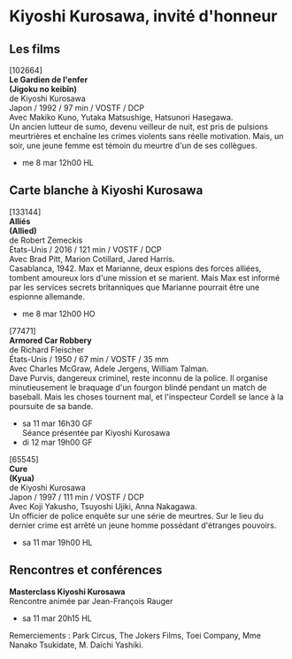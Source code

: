 # Kiyoshi Kurosawa, invité d'honneur

## Les films

[102664]  
**Le Gardien de l'enfer**  
**(Jigoku no keibîn)**  
de Kiyoshi Kurosawa  
Japon / 1992 / 97 min / VOSTF / DCP  
Avec Makiko Kuno, Yutaka Matsushige, Hatsunori Hasegawa.  
Un ancien lutteur de sumo, devenu veilleur de nuit, est pris de pulsions meurtrières et enchaîne les crimes violents sans réelle motivation. Mais, un soir, une jeune femme est témoin du meurtre d'un de ses collègues.

- me 8 mar 12h00 HL

## Carte blanche à Kiyoshi Kurosawa

[133144]  
**Alliés**  
**(Allied)**  
de Robert Zemeckis  
États-Unis / 2016 / 121 min / VOSTF / DCP  
Avec Brad Pitt, Marion Cotillard, Jared Harris.  
Casablanca, 1942. Max et Marianne, deux espions des forces alliées, tombent amoureux lors d'une mission et se marient. Mais Max est informé par les services secrets britanniques que Marianne pourrait être une espionne allemande.

- me 8 mar 12h00 HO

[77471]  
**Armored Car Robbery**  
de Richard Fleischer  
États-Unis / 1950 / 67 min / VOSTF / 35 mm  
Avec Charles McGraw, Adele Jergens, William Talman.  
Dave Purvis, dangereux criminel, reste inconnu de la police. Il organise minutieusement le braquage d'un fourgon blindé pendant un match de baseball. Mais les choses tournent mal, et l'inspecteur Cordell se lance à la poursuite de sa bande.

- sa 11 mar 16h30 GF  
Séance présentée par Kiyoshi Kurosawa  
- di 12 mar 19h00 GF

[65545]  
**Cure**  
**(Kyua)**  
de Kiyoshi Kurosawa  
Japon / 1997 / 111 min / VOSTF / DCP  
Avec Koji Yakusho, Tsuyoshi Ujiki, Anna Nakagawa.  
Un officier de police enquête sur une série de meurtres. Sur le lieu du dernier crime est arrêté un jeune homme possédant d'étranges pouvoirs.

- sa 11 mar 19h00 HL

## Rencontres et conférences

**Masterclass Kiyoshi Kurosawa**  
Rencontre animée par Jean-François Rauger

- sa 11 mar 20h15 HL

Remerciements : Park Circus, The Jokers Films, Toei Company, Mme Nanako Tsukidate, M. Daichi Yashiki.